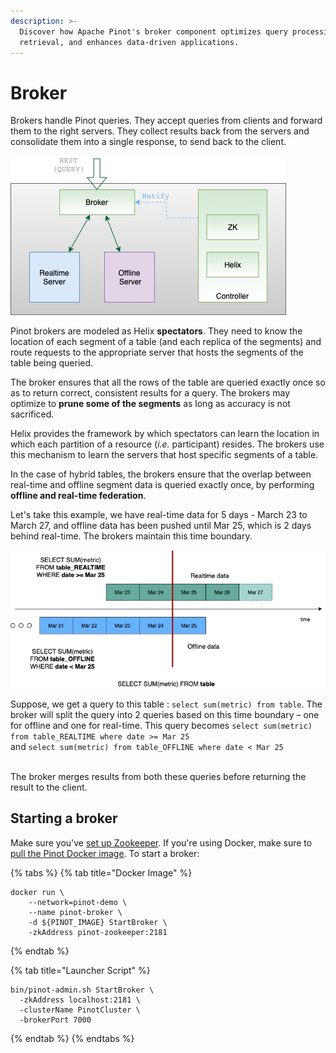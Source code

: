 ```yaml
---
description: >-
  Discover how Apache Pinot's broker component optimizes query processing, data
  retrieval, and enhances data-driven applications.
---
```


# Broker

Brokers handle Pinot queries. They accept queries from clients and forward them to the right servers. They collect results back from the servers and consolidate them into a single response, to send back to the client.

![Broker interaction with other components](<../../.gitbook/assets/Broker (1).jpg>)

Pinot brokers are modeled as Helix **spectators**. They need to know the location of each segment of a table (and each replica of the segments) and route requests to the appropriate server that hosts the segments of the table being queried.&#x20;

The broker ensures that all the rows of the table are queried exactly once so as to return correct, consistent results for a query. The brokers may optimize to **prune some of the segments** as long as accuracy is not sacrificed.&#x20;

Helix provides the framework by which spectators can learn the location in which each partition of a resource (_i.e._ participant) resides. The brokers use this mechanism to learn the servers that host specific segments of a table.

In the case of hybrid tables, the brokers ensure that the overlap between real-time and offline segment data is queried exactly once, by performing **offline and real-time federation**.&#x20;

Let's take this example, we have real-time data for 5 days - March 23 to March 27, and offline data has been pushed until Mar 25, which is 2 days behind real-time. The brokers maintain this time boundary.&#x20;

![](../../.gitbook/assets/TimeBoundary.jpg)

Suppose, we get a query to this table : `select sum(metric) from table`. The broker will split the query into 2 queries based on this time boundary – one for offline and one for real-time. This query becomes `select sum(metric) from table_REALTIME where date >= Mar 25`\
and `select sum(metric) from table_OFFLINE where date < Mar 25`&#x20;

\
The broker merges results from both these queries before returning the result to the client.

## Starting a broker

Make sure you've [set up Zookeeper](cluster.md#setup-a-pinot-cluster). If you're using Docker, make sure to [pull the ](cluster.md#setup-a-pinot-cluster)[Pinot Docker image](cluster.md#setup-a-pinot-cluster). To start a broker:&#x20;

{% tabs %}
{% tab title="Docker Image" %}
```
docker run \
    --network=pinot-demo \
    --name pinot-broker \
    -d ${PINOT_IMAGE} StartBroker \
    -zkAddress pinot-zookeeper:2181
```
{% endtab %}

{% tab title="Launcher Script" %}
```
bin/pinot-admin.sh StartBroker \
  -zkAddress localhost:2181 \
  -clusterName PinotCluster \
  -brokerPort 7000
```
{% endtab %}
{% endtabs %}
